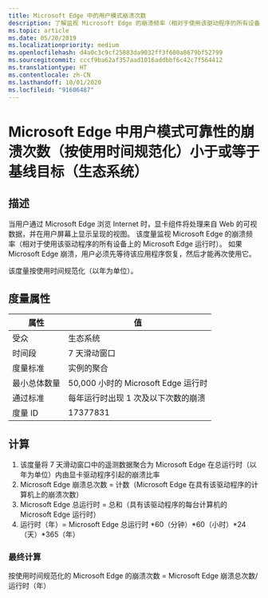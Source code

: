 ```yaml
---
title: Microsoft Edge 中的用户模式崩溃次数
description: 了解监视 Microsoft Edge 的崩溃频率（相对于使用该驱动程序的所有设备上的 Microsoft Edge 运行时）的度量值。
ms.topic: article
ms.date: 05/20/2019
ms.localizationpriority: medium
ms.openlocfilehash: d4a0c3c9cf25883da9032ff3f600a8679bf52799
ms.sourcegitcommit: cccf9ba62af357aad1016addbbf6c42c7f564412
ms.translationtype: HT
ms.contentlocale: zh-CN
ms.lasthandoff: 10/01/2020
ms.locfileid: "91606487"
---
```

# <a name="number-of-user-mode-reliability-for-crashes-in-microsoft-edge-normalized-by-usage-is-less-than-or-equal-to-the-baseline-goal-ecosystem"></a>Microsoft Edge 中用户模式可靠性的崩溃次数（按使用时间规范化）小于或等于基线目标（生态系统）

## <a name="description"></a>描述

当用户通过 Microsoft Edge 浏览 Internet 时，显卡组件将处理来自 Web 的可视数据，并在用户屏幕上显示呈现的视图。 该度量监视 Microsoft Edge 的崩溃频率（相对于使用该驱动程序的所有设备上的 Microsoft Edge 运行时）。 如果 Microsoft Edge 崩溃，用户必须先等待该应用程序恢复，然后才能再次使用它。

该度量按使用时间规范化（以年为单位）。

## <a name="measure-attributes"></a>度量属性

|属性|值|
|----|----|
|受众|生态系统|
|时间段|7 天滑动窗口|
|度量标准|实例的聚合|
|最小总体数量|50,000 小时的 Microsoft Edge 运行时|
|通过标准|每年运行时出现 1 次及以下次数的崩溃|
|度量 ID|17377831|

## <a name="calculation"></a>计算

1. 该度量将 7 天滑动窗口中的遥测数据聚合为 Microsoft Edge 在总运行时（以年为单位）内由显卡驱动程序引起的崩溃比率
2. Microsoft Edge 崩溃总次数 = 计数（Microsoft Edge 在具有该驱动程序的计算机上的崩溃次数）
3. Microsoft Edge 总运行时 = 总和（具有该驱动程序的每台计算机的 Microsoft Edge 运行时）
4. 运行时（年）= Microsoft Edge 总运行时 \*60（分钟）\*60（小时）\*24（天）\*365（年）

### <a name="final-calculation"></a>最终计算

按使用时间规范化的 Microsoft Edge 的崩溃次数 = Microsoft Edge 崩溃总次数/运行时（年）